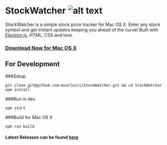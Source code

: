 # StockWatcher ![alt text](http://s21.postimg.org/4ay6xt9pz/Logomakr_4_GLSRg.png "StockWatcher")

StockWatcher is a simple stock price tracker for Mac OS X. Enter any stock symbol and get instant updates keeping you ahead of the curve! Built with [Electron.js](http://electron.atom.io/), HTML, CSS and love.

### [Download Now for Mac OS X](https://github.com/mcarlucci/StockWatcher/releases/download/v1.0.0/StockWatcher-Mac-OS-X.app.zip)

## For Development

###Setup
```
git clone git@github.com:mcarlucci/StockWatcher.git && cd StockWatcher
npm install
```

###Run in dev
```
npm start
```

###Build for Mac OS X
```
npm run build
```

#### Latest Releases can be found [here](https://github.com/mcarlucci/StockWatcher/releases/)


